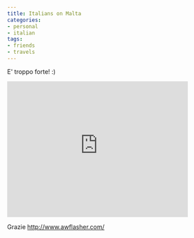 ```yaml
---
title: Italians on Malta
categories:
- personal
- italian
tags:
- friends
- travels
---
```

  
E' troppo forte! :)

<iframe width="420" height="315" src="https://www.youtube.com/embed/EMuE-y57BUE" frameborder="0" allowfullscreen></iframe>

Grazie <http://www.awflasher.com/>

